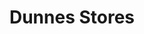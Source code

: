 ---
title: "Dunnes Stores"
url: /dublin/dunnes-stores-rathmines-road-lower/
shop: Haushaltsartikel
---
